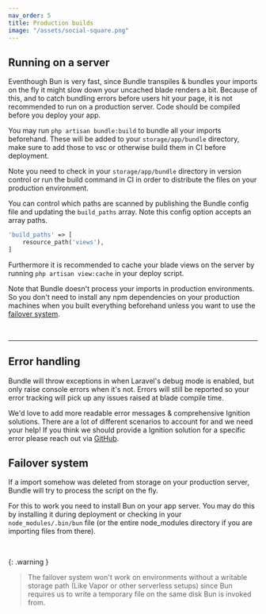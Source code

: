 ```yaml
---
nav_order: 5
title: Production builds
image: "/assets/social-square.png"
---
```


## Running on a server

Eventhough Bun is very fast, since Bundle transpiles & bundles your imports on the fly it might slow down your uncached blade renders a bit. Because of this, and to catch bundling errors before users hit your page, it is not recommended to run on a production server. Code should be compiled before you deploy your app.

You may run `php artisan bundle:build` to bundle all your imports beforehand. These will be added to your `storage/app/bundle` directory, make sure to add those to vsc or otherwise build them in CI before deployment.

Note you need to check in your `storage/app/bundle` directory in version control or run the build command in CI in order to distribute the files on your production environment.

You can control which paths are scanned by publishing the Bundle config file and updating the `build_paths` array. Note this config option accepts an array paths.

```php
'build_paths' => [
    resource_path('views'),
]
```

Furthermore it is recommended to cache your blade views on the server by running `php artisan view:cache` in your deploy script.

Note that Bundle doesn't process your imports in production environments. So you don't need to install any npm dependencies on your production machines when you built everything beforehand unless you want to use the [failover system](https://laravel-bundle.dev/production-builds.html#failover-system).

<br />

---

## Error handling

Bundle will throw exceptions in when Laravel's debug mode is enabled, but only raise console errors when it's not.
Errors will still be reported so your error tracking will pick up any issues raised at blade compile time.

We'd love to add more readable error messages & comprehensive Ignition solutions. There are a lot of different scenarios to account for and we need your help! If you think we should provide a Ignition solution for a specific error please reach out via [GitHub](https://github.com/gwleuverink/bundle).

## Failover system

If a import somehow was deleted from storage on your production server, Bundle will try to process the script on the fly.

For this to work you need to install Bun on your app server. You may do this by installing it during deployment or checking in your `node_modules/.bin/bun` file (or the entire node_modules directory if you are importing files from there).

<br>

{: .warning }

> The failover system won't work on environments without a writable storage path (Like Vapor or other serverless setups) since Bun requires us to write a temporary file on the same disk Bun is invoked from.
